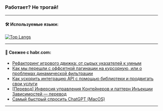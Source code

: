 ### Работает? Не трогай!

---
<!--
#### 🛠️ Technical stack:

![Java](https://img.shields.io/badge/Java-informational?logo=Oracle&style=flat&logoColor=white&color=FF4500)
![Kotlin](https://img.shields.io/badge/Kotlin-informational?logo=Kotlin&style=flat&logoColor=white&color=774D97)
![TS](https://img.shields.io/badge/TypeScript-informational?logo=typeScript&style=flat&logoColor=black&color=017acc)
![Python](https://img.shields.io/badge/Python-informational?logo=Python&style=flat&logoColor=black&color=ffdd54) <br>
![Spring](https://img.shields.io/badge/Spring-informational?logo=Spring&style=flat&logoColor=white&color=6DB33F) 
![SpringBoot](https://img.shields.io/badge/SpringBoot-informational?logo=SpringBoot&style=flat&logoColor=white&color=6DB33F)
![Nest](https://img.shields.io/badge/NestJS-informational?logo=NestJS&style=flat&logoColor=white&color=E0234E) 
![NodeJS](https://img.shields.io/badge/NodeJS-informational?logo=node.js&style=flat&logoColor=white&color=70A760)<br>
![PostgreSQL](https://img.shields.io/badge/PostgreSQL-informational?logo=PostgreSQL&style=flat&logoColor=white&color=DAA520)
![MongoDB](https://img.shields.io/badge/MongoDB-informational?logo=MongoDB&style=flat&logoColor=white&color=870000)
![Apache](https://img.shields.io/badge/Apache-informational?logo=apache&style=flat&logoColor=white&color=f74e28)

___ 
-->

#### 🛠️ Используемые языки:

[![Top Langs](https://github-readme-stats-u2qms2cxw-advtsettinggmailcoms-projects.vercel.app/api/top-langs/?username=zloylis&langs_count=10&hide_title=true&title_color=e6edf3&size_weight=0.5&count_weight=0.5&layout=compact&hide_progress=true&hide_border=true&theme=dracula)](https://github.com/zloylis)

<!---


####  :octocat:&nbsp;&nbsp; Статистика:

![GitHub stats](https://github-readme-stats-u2qms2cxw-advtsettinggmailcoms-projects.vercel.app/api?username=zloylis&show_icons=true&hide_border=true&theme=dracula&title_color=e6edf3&include_all_commits=true&count_private=true&hide_rank=false&hide_title=true&rank_icon=github)
-->
---

#### 💬 Свежее с habr.com:

<!-- BLOG-POST-LIST:START -->
- [Рефакторинг игрового движка: от сырых указателей к умным](https://habr.com/ru/articles/826002/?utm_source=habrahabr&utm_medium=rss&utm_campaign=826002)
- [Как мы перешли с оффсетной пагинации на курсорную, или о проблемах динамической фильтрации](https://habr.com/ru/companies/zvuk/articles/831458/?utm_source=habrahabr&utm_medium=rss&utm_campaign=831458)
- [Как ускорить интеграцию API с помощью библиотеки и продвигать свои услуги](https://habr.com/ru/companies/exolve/articles/832136/?utm_source=habrahabr&utm_medium=rss&utm_campaign=832136)
- [[Перевод] Инверсия управления Контейнеров и паттерн Инъекции Зависимостей — перевод](https://habr.com/ru/articles/832390/?utm_source=habrahabr&utm_medium=rss&utm_campaign=832390)
- [Самый быстрый спросить ChatGPT &lpar;MacOS&rpar;](https://habr.com/ru/articles/832070/?utm_source=habrahabr&utm_medium=rss&utm_campaign=832070)
<!-- BLOG-POST-LIST:END -->

---
